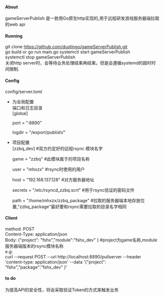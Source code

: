 #### About
gameServerPublish 是一款用Go原生http实现的,用于远程研发游戏服务器端拉取的web api

#### Running
git clone https://github.com/dustingo/gameServerPublish.git  
go build or go run main.go
systemctl start gameServerPublish  
systemctl stop gameServerPublish  
关闭http server时，会等待业务处理结束再结束。但是会遵循systemd的超时时间限制.
#### Config
config/server.toml
- 为全局配置 \
  端口和日志目录  
  [global]

  port = ":8890"

  logdir = "/export/publish/"

- 项目配置 \
  [zzbq_dev] #双方约定好的远程rsync 模块名字

  game = "zzbq" #此模块属于的项目名称

  user = "mhxzx" #rsync时使用的用户

  host = "192.168.137.128" #对方服务器地址

  secrets = "/etc/rsyncd_zzbq.scrt" #用于rsync验证的密码文件

  path = "/home/mhxzx/zzbq_package" #拉取的服务器端本地存放位置,"zzbq_package"最好要和rsync需要拉取的目录名字相同

#### Client
method: POST  
Content-Type: application/json  
Body: {"project": "fshx","module":"fshx_dev" } #project为game名称,module 服务器端版本的rsync模块名称  
e.g:  
curl --request POST   --url http://localhost:8890/pullserver   --header 'content-type: application/json'    --data '{"project": "fshx","package":"fshx_dev" }'
#### to do
为提高API的安全性，将会采取验证Token的方式来触发业务

